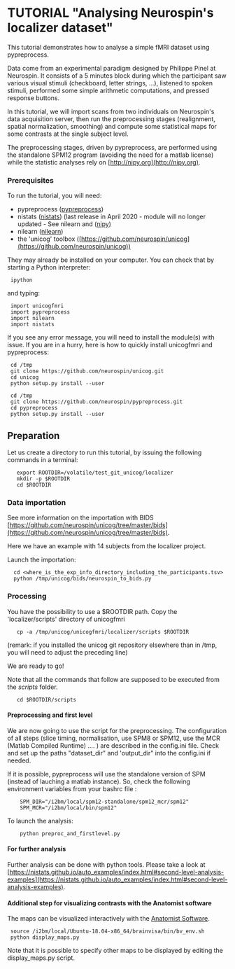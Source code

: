 # TUTORIAL "Analysing Neurospin's localizer dataset"

This tutorial demonstrates how to analyse a simple fMRI dataset using pypreprocess. 

Data come from an experimental paradigm designed by Philippe Pinel at Neurospin. It consists of a 5 minutes block during which the participant saw various visual stimuli (checkboard, letter strings, ...), listened to spoken stimuli, performed some simple arithmetic computations, and pressed response buttons. 

In this tutorial, we will import scans from two individuals on Neurospin's data acquisition server, then run the preprocessing stages (realignment, spatial normalization, smoothing) and compute some statistical maps for some contrasts at the single subject level.

The preprocessing stages, driven by pypreprocess, are performed using
the standalone SPM12 program (avoiding the need for a matlab license)
while the statistic analyses rely on [http://nipy.org](http://nipy.org).

### Prerequisites

To run the tutorial, you will need:

* pypreprocess ([pypreprocess](https://github.com/neurospin/pypreprocess))
* nistats ([nistats](https://nistats.github.io/)) (last release in April 2020 - module will no longer updated - See nilearn and ([nipy](https://nipy.org/))
* nilearn ([nilearn](http://nilearn.github.io/))
* the 'unicog' toolbox ([https://github.com/neurospin/unicog](https://github.com/neurospin/unicog))  

They may already be installed on your computer. You can check that by starting a Python interpreter:

     ipython

and typing:

     import unicogfmri
     import pypreprocess
     import nilearn
     import nistats

If you see any error message, you will need to install the module(s) with issue. If you are in a hurry, here is how to quickly install unicogfmri and pypreprocess:

     cd /tmp
     git clone https://github.com/neurospin/unicog.git
     cd unicog 
     python setup.py install --user

     cd /tmp
     git clone https://github.com/neurospin/pypreprocess.git
     cd pypreprocess
     python setup.py install --user


## Preparation

Let us create a directory to run this tutorial, by issuing the following commands in a terminal:

       export ROOTDIR=/volatile/test_git_unicog/localizer
       mkdir -p $ROOTDIR
       cd $ROOTDIR

###  Data importation 
See more information on the importation with BIDS [https://github.com/neurospin/unicog/tree/master/bids](https://github.com/neurospin/unicog/tree/master/bids).

Here we have an example with 14 subjects from the localizer project.

Launch the importation:

      cd <where_is_the_exp_info_directory_including_the_participants.tsv>
      python /tmp/unicog/bids/neurospin_to_bids.py


### Processing 

You have the possibility to use a $ROOTDIR path.
Copy the 'localizer/scripts' directory of unicogfmri
 
       cp -a /tmp/unicog/unicogfmri/localizer/scripts $ROOTDIR

(remark: if you installed the unicog git repository elsewhere than in /tmp, you will need to adjust the preceding line) 

We are ready to go! 
    
Note that all the commands that follow are supposed to be executed from the *scripts* folder.

       cd $ROOTDIR/scripts


#### Preprocessing and first level

We are now going to use the script for the preprocessing. The configuration of all steps (slice timing, normalisation, use SPM8 or SPM12, 
use the MCR (Matlab Compiled Runtime) .... ) are described in the config.ini file.
Check and set up the paths "dataset_dir" and 'output_dir" into the config.ini if needed.

If it is possible, pypreprocess will use the standalone version of SPM (instead of lauching a
matlab instance). So, check the following environment variables from your bashrc file :

        SPM_DIR="/i2bm/local/spm12-standalone/spm12_mcr/spm12"
        SPM_MCR="/i2bm/local/bin/spm12"

To launch the analysis:

        python preproc_and_firstlevel.py


#### For further analysis
Further analysis can be done with python tools. Please take a look at [https://nistats.github.io/auto_examples/index.html#second-level-analysis-examples](https://nistats.github.io/auto_examples/index.html#second-level-analysis-examples).


#### Additional step for visualizing contrasts with the Anatomist software

The maps can be visualized interactively with the [Anatomist Software](http://brainvisa.info/web/anatomist.html).


     source /i2bm/local/Ubuntu-18.04-x86_64/brainvisa/bin/bv_env.sh
     python display_maps.py


Note that it is possible to specify other maps to be displayed by editing the display_maps.py script.



